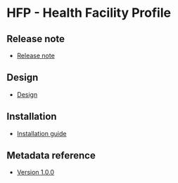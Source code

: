 # HFP - Health Facility Profile

## Release note 

- [Release note](#sia-agg-release-note)

## Design

- [Design](#sia-agg-design)

## Installation

- [Installation guide](#sia-agg-installation)

## Metadata reference

- [Version 1.0.0]()

